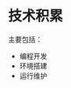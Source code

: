 <!-- TITLE: Cxl's Wiki -->
<!-- SUBTITLE: small long is the best long in the word :D-->

# 技术积累

主要包括：
- 编程开发
- 环境搭建
- 运行维护